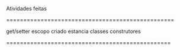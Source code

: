 Atividades feitas 

=================================================

get/setter 
escopo criado
estancia 
classes
construtores

================================================